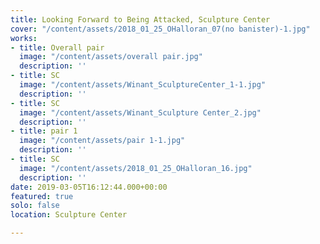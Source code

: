 ```yaml
---
title: Looking Forward to Being Attacked, Sculpture Center
cover: "/content/assets/2018_01_25_OHalloran_07(no banister)-1.jpg"
works:
- title: Overall pair
  image: "/content/assets/overall pair.jpg"
  description: ''
- title: SC
  image: "/content/assets/Winant_SculptureCenter_1-1.jpg"
  description: ''
- title: SC
  image: "/content/assets/Winant_Sculpture Center_2.jpg"
  description: ''
- title: pair 1
  image: "/content/assets/pair 1-1.jpg"
  description: ''
- title: SC
  image: "/content/assets/2018_01_25_OHalloran_16.jpg"
  description: ''
date: 2019-03-05T16:12:44.000+00:00
featured: true
solo: false
location: Sculpture Center

---
```

